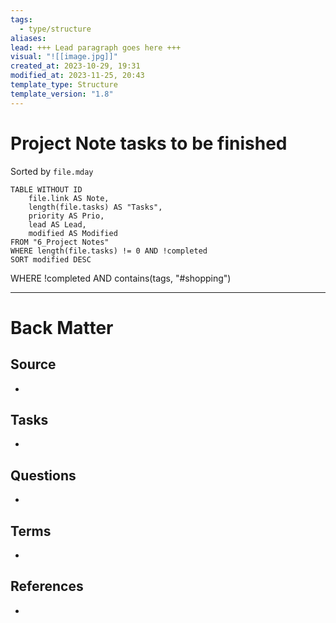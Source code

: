 ```yaml
---
tags:
  - type/structure
aliases: 
lead: +++ Lead paragraph goes here +++
visual: "![[image.jpg]]"
created_at: 2023-10-29, 19:31
modified_at: 2023-11-25, 20:43
template_type: Structure
template_version: "1.8"
---
```


# Project Note tasks to be finished

<!-- Main STRUCTURE of my content -->
Sorted by `file.mday`
```dataview
TABLE WITHOUT ID
	file.link AS Note,
	length(file.tasks) AS "Tasks",
	priority AS Prio,
	lead AS Lead,
	modified AS Modified
FROM "6_Project Notes" 
WHERE length(file.tasks) != 0 AND !completed
SORT modified DESC
```

WHERE !completed AND contains(tags, "#shopping")

---
# Back Matter
## Source
<!-- Always keep a link to the source. --> 
- 

## Tasks
<!-- What remains to be done with this note? --> 
- 

## Questions
<!-- What remains for you to consider? --> 
- 

## Terms
<!-- Links to definition pages -->
- 

## References
<!-- Links to pages not referenced in the content -->
- 
